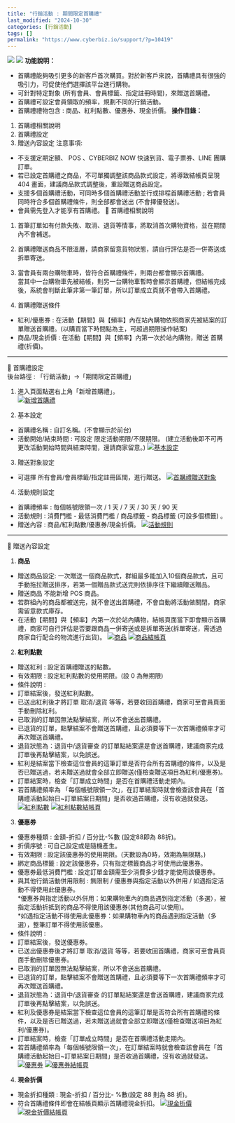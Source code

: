 ```yaml
---
title: "行銷活動 : 期間限定首購禮"
last_modified: "2024-10-30"
categories: [行銷活動]
tags: []
permalink: "https://www.cyberbiz.io/support/?p=10419"
---
```


![](https://www.cyberbiz.io/support/wp-content/uploads/適用站別.png)
[![](https://www.cyberbiz.io/support/wp-content/uploads/台灣站.png)](https://www.cyberbiz.io/support/?page_id=2490)
**功能說明：**  

* 首購禮能夠吸引更多的新客戶首次購買。對於新客戶來說，首購禮具有很強的吸引力，可促使他們選擇該平台進行購物。
* 可針對特定對象 (所有會員、會員標籤、指定註冊時間)，來贈送首購禮。
* 首購禮可設定會員領取的頻率，規劃不同的行銷活動。
* 首購禮禮物包含 : 商品、紅利點數、優惠券、現金折價。 
**操作目錄：**

1. 首購禮相關說明
2. 首購禮設定 
3. 贈送內容設定 
注意事項:  

* 不⽀援定期定額、 POS 、CYBERBIZ NOW 快速到貨、電子票券、LINE 團購訂單。
* 若已設定首購禮之商品，不可單獨調整該商品款式設定，將導致結帳頁呈現 404 畫面，建議商品款式調整後，重設贈送商品設定。
* 支援多個首購禮活動，可同時多個首購禮活動並行或排程首購禮活動 ; 若會員同時符合多個首購禮條件，則全部都會送出 (不會擇優發送)。
* 會員需先登入才能享有首購禮。
📌 首購禮相關說明  

1. 首筆訂單如有付款失敗、取消、退貨等情事，將取消首次購物資格，並在期間內不會補送。


2. 首購禮贈送商品不限溫層，請商家留意貨物狀態，請自行評估是否一併寄送或拆單寄送。


3. 當會員有兩台購物⾞時，皆符合⾸購禮條件，則兩台都會顯⽰⾸購禮。  
當其中⼀台購物⾞先被結帳，則另⼀台購物⾞暫時會顯⽰⾸購禮，但結帳完成後，系統會判斷此筆非第一筆訂單，所以訂單成⽴⾴就不會帶⼊首購禮。



4. 首購禮贈送條件 
* 紅利/優惠券 : 在活動【期間】與【頻率】內在站內購物依照商家先被結案的訂單贈送首購禮。(以購買當下時間點為主，可超過期限操作結案)
* 商品/現金折價 : 在活動【期間】與【頻率】內第一次於站內購物，贈送 首購禮(折價)。 

* * *

📌 首購禮設定  
後台路徑 :  「行銷活動」→「期間限定首購禮」  


1. 進入頁面點選右上角「新增首購禮」。  
[![新增首購禮](https://www.cyberbiz.io/support/wp-content/uploads/行銷活動-期間限定首購禮01.png)](https://www.cyberbiz.io/support/wp-content/uploads/行銷活動-期間限定首購禮01.png)



2. 基本設定 
* 首購禮名稱 : 自訂名稱。(不會顯示於前台)
* 活動開始/結束時間 : 可設定 限定活動期限/不限期限。
(建立活動後即不可再更改活動開始時間與結束時間，還請商家留意。)  [![基本設定](https://www.cyberbiz.io/support/wp-content/uploads/行銷活動-期間限定首購禮02.png)](https://www.cyberbiz.io/support/wp-content/uploads/行銷活動-期間限定首購禮02.png)



3. 贈送對象設定  

* 可選擇 所有會員/會員標籤/指定註冊區間，進行贈送。
[![首購禮贈送對象](https://www.cyberbiz.io/support/wp-content/uploads/行銷活動-期間限定首購禮03.png)](https://www.cyberbiz.io/support/wp-content/uploads/行銷活動-期間限定首購禮03.png)



4. 活動規則設定  

* 首購禮頻率 : 每個帳號限領一次 / 1 天 / 7 天 / 30 天 / 90 天
* 活動規則 : 消費門檻 - 最低消費門檻 / 商品標籤 - 商品標籤 (可設多個標籤) 。
* 贈送內容 : 商品/紅利點數/優惠券/現金折價。
[![活動規則](https://www.cyberbiz.io/support/wp-content/uploads/行銷活動-期間限定首購禮04.png)](https://www.cyberbiz.io/support/wp-content/uploads/行銷活動-期間限定首購禮04.png)



* * *

📌 贈送內容設定  

1. **商品**
* 贈送商品設定: 一次贈送一個商品款式，群組最多能加⼊10個商品款式，且可⼿動拖拉贈送排序，若第一個贈品款式送完則依排序往下繼續贈送贈品。 
* 贈送商品 不能新增 POS 商品。
* 若群組內的商品都被送完，就不會送出⾸購禮，不會⾃動將活動做關閉，商家需留意款式庫存。
* 在活動【期間】與【頻率】內第一次於站內購物，結帳頁面當下即會顯示首購禮，商家可自行評估是否要跟商品一併寄送或是拆單寄送(拆單寄送，需透過商家自行配合的物流進行出貨)。
[![商品](https://www.cyberbiz.io/support/wp-content/uploads/行銷活動-期間限定首購禮05.png)](https://www.cyberbiz.io/support/wp-content/uploads/行銷活動-期間限定首購禮05.png) [![商品結帳頁](https://www.cyberbiz.io/support/wp-content/uploads/行銷活動-期間限定首購禮06.png)](https://www.cyberbiz.io/support/wp-content/uploads/行銷活動-期間限定首購禮06.png)



2. **紅利點數**
* 贈送紅利 : 設定首購禮贈送的點數。
* 有效期限 : 設定紅利點數的使用期限。(設 0 為無期限)
* 條件說明 : 
* 訂單結案後，發送紅利點數。
* 已送出紅利後才將訂單 取消/退貨 等等，若要收回首購禮，商家可至會員頁面手動刪除紅利。
* 已取消的訂單因無法點擊結案，所以不會送出首購禮。
* 已退貨的訂單，點擊結案不會贈送首購禮，且必須要等下一次首購禮頻率才可再次贈送首購禮。
* 退貨狀態為：退貨中/退貨審查 的訂單點結案還是會送首購禮，建議商家完成訂單後再點擊結案，以免誤送。
* 紅利是結案當下檢查這位會員的這筆訂單是否符合所有首購禮的條件，以及是否已贈送過，若未贈送過就會全部立即贈送(僅檢查贈送項目為紅利/優惠券)。
* 訂單結案時，檢查「訂單成立時間」是否在首購禮活動走期內。
* 若首購禮頻率為 「每個帳號限領一次」，在訂單結案時就會檢查該會員在「首購禮活動起始日~訂單結案日期間」是否收過首購禮，沒有收過就發送。
[![紅利點數](https://www.cyberbiz.io/support/wp-content/uploads/行銷活動-期間限定首購禮07.png)](https://www.cyberbiz.io/support/wp-content/uploads/行銷活動-期間限定首購禮07.png) [![紅利點數結帳頁](https://www.cyberbiz.io/support/wp-content/uploads/行銷活動-期間限定首購禮08.png)](https://www.cyberbiz.io/support/wp-content/uploads/行銷活動-期間限定首購禮08.png)



3. **優惠券**
* 優惠券種類 : 金額-折扣 / 百分比-%數 (設定88即為 88折)。
* 折價序號 : 可自己設定或是隨機產生。
* 有效期限 : 設定該優惠券的使用期限。(天數設為0時，效期為無限期。)
* 綁定商品標籤 : 設定該優惠券，只有指定標籤商品才可使用此優惠券。
* 優惠券最低消費門檻 : 設定訂單金額需至少消費多少錢才能使用該優惠券。
* 與其他行銷活動併用限制 : 無限制 / 優惠券與指定活動以外併用 / 如遇指定活動不得使用此優惠券。  
*優惠券與指定活動以外併用：如果購物車內的商品遇到指定活動（多選），被指定活動折抵到的商品不得使用該優惠券(其他商品可以使用)。  
*如遇指定活動不得使用此優惠券：如果購物車內的商品遇到指定活動（多選），整筆訂單不得使用該優惠。
* 條件說明 : 
* 訂單結案後，發送優惠券。
* 已送出優惠券後才將訂單 取消/退貨 等等，若要收回首購禮，商家可至會員頁面手動刪除優惠券。
* 已取消的訂單因無法點擊結案，所以不會送出首購禮。
* 已退貨的訂單，點擊結案不會贈送首購禮，且必須要等下一次首購禮頻率才可再次贈送首購禮。
* 退貨狀態為：退貨中/退貨審查 的訂單點結案還是會送首購禮，建議商家完成訂單後再點擊結案，以免誤送。
* 紅利及優惠券是結案當下檢查這位會員的這筆訂單是否符合所有首購禮的條件，以及是否已贈送過，若未贈送過就會全部立即贈送(僅檢查贈送項目為紅利/優惠券)。
* 訂單結案時，檢查「訂單成立時間」是否在首購禮活動走期內。
* 若首購禮頻率為「每個帳號限領一次」，在訂單結案時就會檢查該會員在「首購禮活動起始日~訂單結案日期間」是否收過首購禮，沒有收過就發送。
[![優惠券](https://www.cyberbiz.io/support/wp-content/uploads/行銷活動-期間限定首購禮09.png)](https://www.cyberbiz.io/support/wp-content/uploads/行銷活動-期間限定首購禮09.png) [![優惠券結帳頁](https://www.cyberbiz.io/support/wp-content/uploads/行銷活動-期間限定首購禮10.png)](https://www.cyberbiz.io/support/wp-content/uploads/行銷活動-期間限定首購禮10.png)



4. **現金折價**
* 現金折扣種類 : 現金-折扣 / 百分比- %數(設定 88 則為 88 折)。
* 符合首購禮條件即會在結帳頁顯示首購禮現金折扣。
[![現金折價](https://www.cyberbiz.io/support/wp-content/uploads/行銷活動-期間限定首購禮11.png)](https://www.cyberbiz.io/support/wp-content/uploads/行銷活動-期間限定首購禮11.png) [![現金折價結帳頁](https://www.cyberbiz.io/support/wp-content/uploads/行銷活動-期間限定首購禮12.png)](https://www.cyberbiz.io/support/wp-content/uploads/行銷活動-期間限定首購禮12.png)



